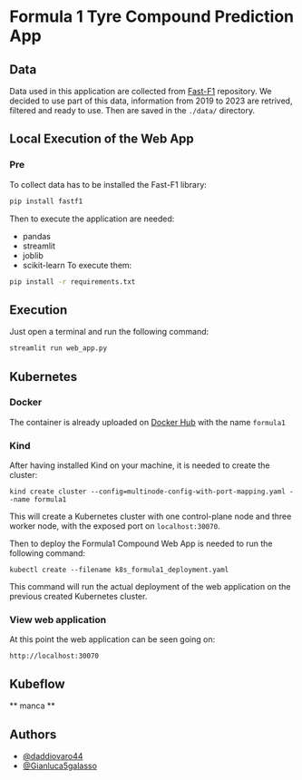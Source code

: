 # Formula 1 Tyre Compound Prediction App


## Data
Data used in this application are collected from [Fast-F1](https://github.com/theOehrly/Fast-F1/tree/master) repository. We decided to use part of this data, information from 2019 to 2023 are retrived, filtered and ready to use. Then are saved in the `./data/` directory.

## Local Execution of the Web App
### Pre
To collect data has to be installed the Fast-F1 library:
```bash
pip install fastf1
```
Then to execute the application are needed:
- pandas
- streamlit
- joblib
- scikit-learn
To execute them:
```bash
pip install -r requirements.txt
```
## Execution
Just open a terminal and run the following command:
```bash
streamlit run web_app.py
```

## Kubernetes
### Docker
The container is already uploaded on [Docker Hub](https://hub.docker.com/repositories/damiov) with the name `formula1`

### Kind
After having installed Kind on your machine, it is needed to create the cluster:
```
kind create cluster --config=multinode-config-with-port-mapping.yaml --name formula1
```
This will create a Kubernetes cluster with one control-plane node and three worker node, with the exposed port on `localhost:30070`.

Then to deploy the Formula1 Compound Web App is needed to run the following command:
```
kubectl create --filename k8s_formula1_deployment.yaml
```
This command will run the actual deployment of the web application on the previous created Kubernetes cluster.

### View web application
At this point the web application can be seen going on:
```
http://localhost:30070
```

## Kubeflow

** manca **
## Authors

- [@daddiovaro44](https://github.com/daddiovaro44)
- [@Gianluca5galasso](https://github.com/Gianluca5galasso)

